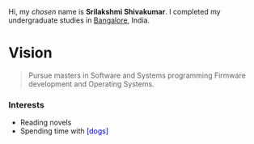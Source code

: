 
Hi, my *chosen* name is **Srilakshmi Shivakumar**. I completed my undergraduate studies in <span style="color:blue">[Bangalore](https://en.wikipedia.org/wiki/Bangalore)</span>, India.

# Vision

>Pursue masters in Software and Systems programming
>Firmware development and Operating Systems.

### Interests
  - Reading novels
  - Spending time with <span style="color:blue">[dogs]</span>
